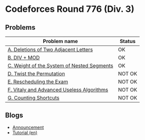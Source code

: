 # Codeforces Round 776 (Div. 3)

## Problems

|Problem name|Status|
|------------|---------|
| [A. Deletions of Two Adjacent Letters](problems/A._Deletions_of_Two_Adjacent_Letters.md)|OK|
| [B. DIV + MOD](problems/B._DIV_+_MOD.md)|OK|
| [C. Weight of the System of Nested Segments](problems/C._Weight_of_the_System_of_Nested_Segments.md)|OK|
| [D. Twist the Permutation](problems/D._Twist_the_Permutation.md)|NOT OK|
| [E. Rescheduling the Exam](problems/E._Rescheduling_the_Exam.md)|NOT OK|
| [F. Vitaly and Advanced Useless Algorithms](problems/F._Vitaly_and_Advanced_Useless_Algorithms.md)|NOT OK|
| [G. Counting Shortcuts](problems/G._Counting_Shortcuts.md)|NOT OK|
## Blogs

- [Announcement](blogs/Announcement.md)
- [Tutorial (en)](blogs/Tutorial_(en).md)
